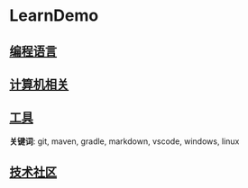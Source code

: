 # LearnDemo

## [编程语言](./language/language.md)

## [计算机相关](./computer/computer.md)

## [工具](./tools/tools.md)

**关键词**: git, maven, gradle, markdown, vscode, windows, linux

## [技术社区](./技术社区.md)